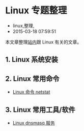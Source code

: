 # Linux 专题整理
- linux,整理,
- 2015-03-18 07:59:51


本文章整理[站内](http://www.binkery.com)跟 Linux 有关的文章。


## 1. Linux 系统安装

## 2. Linux 常用命令
* [Linux 命令 netstat](http://www.binkery.com/archives/466.html)

## 3. Linux 常用工具/软件
* [Linux dnsmasq 服务](http://www.binkery.com/archives/467.html)

